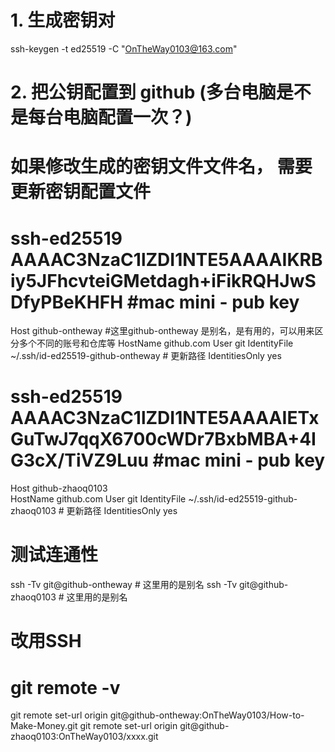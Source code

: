 # 1. 生成密钥对
ssh-keygen -t ed25519 -C "OnTheWay0103@163.com"

# 2. 把公钥配置到 github (多台电脑是不是每台电脑配置一次？)


# 如果修改生成的密钥文件文件名， 需要更新密钥配置文件


# ssh-ed25519 AAAAC3NzaC1lZDI1NTE5AAAAIKRBiy5JFhcvteiGMetdagh+iFikRQHJwSDfyPBeKHFH  #mac mini - pub key
Host github-ontheway  #这里github-ontheway 是别名，是有用的，可以用来区分多个不同的账号和仓库等
  HostName github.com
  User git 
  IdentityFile ~/.ssh/id-ed25519-github-ontheway # 更新路径
  IdentitiesOnly yes

# ssh-ed25519 AAAAC3NzaC1lZDI1NTE5AAAAIETxGuTwJ7qqX6700cWDr7BxbMBA+4IG3cX/TiVZ9Luu  #mac mini - pub key
Host github-zhaoq0103  
  HostName github.com
  User git 
  IdentityFile ~/.ssh/id-ed25519-github-zhaoq0103 # 更新路径
  IdentitiesOnly yes




# 测试连通性
ssh -Tv git@github-ontheway   # 这里用的是别名
ssh -Tv git@github-zhaoq0103  # 这里用的是别名


# 改用SSH
# git remote -v  
git remote set-url origin git@github-ontheway:OnTheWay0103/How-to-Make-Money.git
git remote set-url origin git@github-zhaoq0103:OnTheWay0103/xxxx.git

